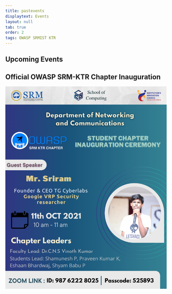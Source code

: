 ```yaml
---
title: pastevents
displaytext: Events
layout: null
tab: true
order: 2
tags: OWASP SRMIST KTR
---
```

## Upcoming Events
## Official OWASP SRM-KTR Chapter Inauguration 
<img src="/assets/images/launch poster.png">
